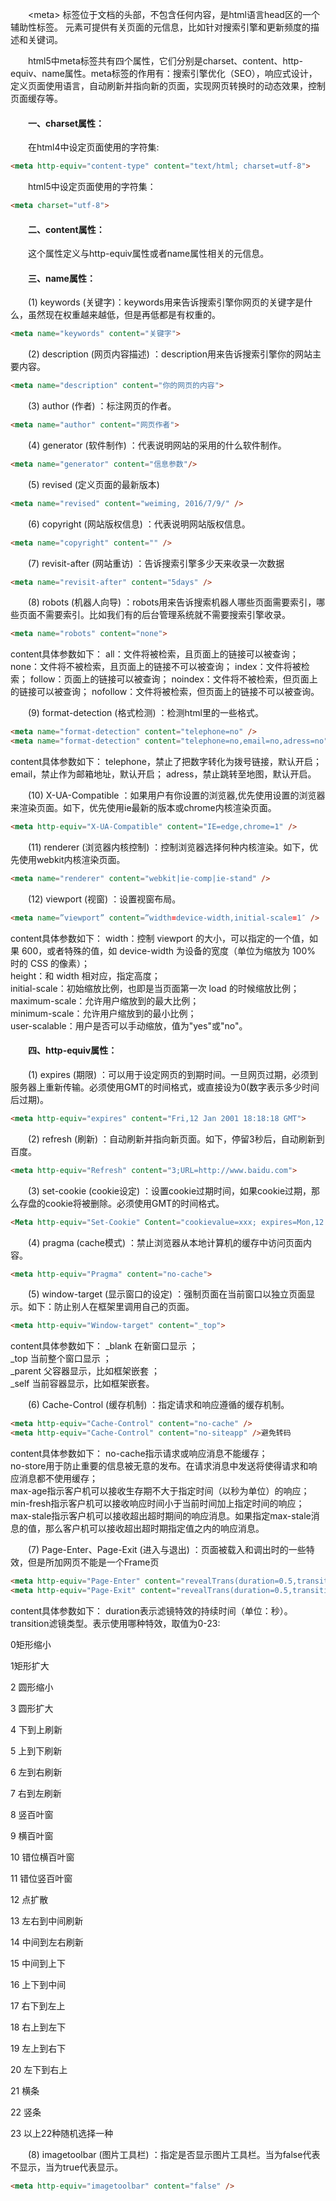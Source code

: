 &emsp;&emsp;&lt;meta&gt; 标签位于文档的头部，不包含任何内容，是html语言head区的一个辅助性标签。<meta> 元素可提供有关页面的元信息，比如针对搜索引擎和更新频度的描述和关键词。

&emsp;&emsp;html5中meta标签共有四个属性，它们分别是charset、content、http-equiv、name属性。meta标签的作用有：搜索引擎优化（SEO），响应式设计，定义页面使用语言，自动刷新并指向新的页面，实现网页转换时的动态效果，控制页面缓存等。

#### &emsp;&emsp;一、charset属性：

&emsp;&emsp;在html4中设定页面使用的字符集:
```html
<meta http-equiv="content-type" content="text/html; charset=utf-8">
```

&emsp;&emsp;html5中设定页面使用的字符集：
```html
<meta charset="utf-8">
```

#### &emsp;&emsp;二、content属性：

&emsp;&emsp;这个属性定义与http-equiv属性或者name属性相关的元信息。

#### &emsp;&emsp;三、name属性：

&emsp;&emsp;(1) keywords (关键字)：keywords用来告诉搜索引擎你网页的关键字是什么，虽然现在权重越来越低，但是再低都是有权重的。
```html
<meta name="keywords" content="关键字">
```

&emsp;&emsp;(2) description (网页内容描述) ：description用来告诉搜索引擎你的网站主要内容。
```html
<meta name="description" content="你的网页的内容">
```

&emsp;&emsp;(3) author (作者) ：标注网页的作者。
```html
<meta name="author" content="网页作者">
```

&emsp;&emsp;(4) generator (软件制作) ：代表说明网站的采用的什么软件制作。
```html
<meta name="generator" content="信息参数"/>
```

&emsp;&emsp;(5) revised (定义页面的最新版本) 
```html
<meta name="revised" content="weiming, 2016/7/9/" />
```

&emsp;&emsp;(6) copyright (网站版权信息) ：代表说明网站版权信息。
```html
<meta name="copyright" content="" />
```

&emsp;&emsp;(7) revisit-after (网站重访) ：告诉搜索引擎多少天来收录一次数据
```html
<meta name="revisit-after" content="5days" />
```

&emsp;&emsp;(8) robots (机器人向导) ：robots用来告诉搜索机器人哪些页面需要索引，哪些页面不需要索引。比如我们有的后台管理系统就不需要搜索引擎收录。
```html
<meta name="robots" content="none">
```
content具体参数如下：
all：文件将被检索，且页面上的链接可以被查询；
none：文件将不被检索，且页面上的链接不可以被查询；
index：文件将被检索；
follow：页面上的链接可以被查询；
noindex：文件将不被检索，但页面上的链接可以被查询；
nofollow：文件将被检索，但页面上的链接不可以被查询。

&emsp;&emsp;(9) format-detection (格式检测) ：检测html里的一些格式。
```html
<meta name="format-detection" content="telephone=no" />
<meta name="format-detection" content="telephone=no,email=no,adress=no" />
```
content具体参数如下：
telephone，禁止了把数字转化为拨号链接，默认开启；
email，禁止作为邮箱地址，默认开启；
adress，禁止跳转至地图，默认开启。

&emsp;&emsp;(10) X-UA-Compatible ：如果用户有你设置的浏览器,优先使用设置的浏览器来渲染页面。如下，优先使用ie最新的版本或chrome内核渲染页面。
```html
<meta http-equiv="X-UA-Compatible" content="IE=edge,chrome=1" />
```

&emsp;&emsp;(11) renderer (浏览器内核控制) ：控制浏览器选择何种内核渲染。如下，优先使用webkit内核渲染页面。
```html
<meta name="renderer" content="webkit|ie-comp|ie-stand" />
```

&emsp;&emsp;(12) viewport (视窗) ：设置视窗布局。
```html
<meta name=”viewport” content=”width=device-width,initial-scale=1″ />
```
content具体参数如下：
width：控制 viewport 的大小，可以指定的一个值，如果 600，或者特殊的值，如 device-width 为设备的宽度（单位为缩放为 100% 时的 CSS 的像素）；  
height：和 width 相对应，指定高度；  
initial-scale：初始缩放比例，也即是当页面第一次 load 的时候缩放比例；  
maximum-scale：允许用户缩放到的最大比例；  
minimum-scale：允许用户缩放到的最小比例；  
user-scalable：用户是否可以手动缩放，值为"yes"或"no"。

#### &emsp;&emsp;四、http-equiv属性：

&emsp;&emsp;(1) expires (期限) ：可以用于设定网页的到期时间。一旦网页过期，必须到服务器上重新传输。必须使用GMT的时间格式，或直接设为0(数字表示多少时间后过期)。
```html
<meta http-equiv="expires" content="Fri,12 Jan 2001 18:18:18 GMT">
```

&emsp;&emsp;(2) refresh (刷新) ：自动刷新并指向新页面。如下，停留3秒后，自动刷新到百度。
```html
<meta http-equiv="Refresh" content="3;URL=http://www.baidu.com">
```

&emsp;&emsp;(3) set-cookie (cookie设定) ：设置cookie过期时间，如果cookie过期，那么存盘的cookie将被删除。必须使用GMT的时间格式。
```html
<Meta http-equiv="Set-Cookie" Content="cookievalue=xxx; expires=Mon,12 August 20016 00:00:00 GMT>
```

&emsp;&emsp;(4) pragma (cache模式) ：禁止浏览器从本地计算机的缓存中访问页面内容。
```html
<meta http-equiv="Pragma" content="no-cache"> 
```

&emsp;&emsp;(5) window-target (显示窗口的设定) ：强制页面在当前窗口以独立页面显示。如下：防止别人在框架里调用自己的页面。
```html
<meta http-equiv="Window-target" content="_top">
```
content具体参数如下：
_blank 在新窗口显示 ；  
_top 当前整个窗口显示 ；  
_parent 父容器显示，比如框架嵌套 ；  
_self 当前容器显示，比如框架嵌套。

&emsp;&emsp;(6) Cache-Control (缓存机制) ：指定请求和响应遵循的缓存机制。
```html
<meta http-equiv="Cache-Control" content="no-cache" />
<meta http-equiv="Cache-Control" content="no-siteapp" />避免转码
```
content具体参数如下：
no-cache指示请求或响应消息不能缓存；  
no-store用于防止重要的信息被无意的发布。在请求消息中发送将使得请求和响应消息都不使用缓存；  
max-age指示客户机可以接收生存期不大于指定时间（以秒为单位）的响应；  
min-fresh指示客户机可以接收响应时间小于当前时间加上指定时间的响应；  
max-stale指示客户机可以接收超出超时期间的响应消息。如果指定max-stale消息的值，那么客户机可以接收超出超时期指定值之内的响应消息。

&emsp;&emsp;(7) Page-Enter、Page-Exit (进入与退出) ：页面被载入和调出时的一些特效，但是所加网页不能是一个Frame页
```html
<meta http-equiv="Page-Enter" content="revealTrans(duration=0.5,transition=10)" />
<meta http-equiv="Page-Exit" content="revealTrans(duration=0.5,transition=10)" />
```
content具体参数如下：
duration表示滤镜特效的持续时间（单位：秒）。
transition滤镜类型。表示使用哪种特效，取值为0-23:

0矩形缩小

1矩形扩大

2 圆形缩小

3 圆形扩大

4 下到上刷新

5 上到下刷新

6 左到右刷新

7 右到左刷新

8 竖百叶窗

9 横百叶窗

10 错位横百叶窗

11 错位竖百叶窗

12 点扩散

13 左右到中间刷新

14 中间到左右刷新

15 中间到上下

16 上下到中间

17 右下到左上

18 右上到左下

19 左上到右下

20 左下到右上

21 横条

22 竖条

23 以上22种随机选择一种

&emsp;&emsp;(8) imagetoolbar (图片工具栏) ：指定是否显示图片工具栏。当为false代表不显示，当为true代表显示。
```html
<meta http-equiv="imagetoolbar" content="false" />
```